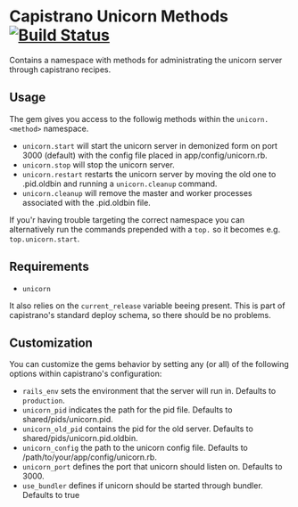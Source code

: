 # Capistrano Unicorn Methods [![Build Status](https://secure.travis-ci.org/ekampp/capistrano-unicorn-methods.png)](http://travis-ci.org/ekampp/capistrano-unicorn-methods)

Contains a namespace with methods for administrating the unicorn server through capistrano recipes.

## Usage

The gem gives you access to the followig methods within the `unicorn.<method>` namespace.

* `unicorn.start` will start the unicorn server in demonized form on port 3000 (default) with the config file placed in app/config/unicorn.rb.
* `unicorn.stop` will stop the unicorn server.
* `unicorn.restart` restarts the unicorn server by moving the old one to <somename>.pid.oldbin and running a `unicorn.cleanup` command.
* `unicorn.cleanup` will remove the master and worker processes associated with the <something>.pid.oldbin file.

If you'r having trouble targeting the correct namespace you can alternatively run the commands prepended with a `top.` so it becomes e.g. `top.unicorn.start`.

## Requirements

* `unicorn`

It also relies on the `current_release` variable beeing present. This is part of capistrano's standard deploy schema, so there should be no problems.

## Customization

You can customize the gems behavior by setting any (or all) of the following options within capistrano's configuration:

* `rails_env` sets the environment that the server will run in. Defaults to `production`.
* `unicorn_pid` indicates the path for the pid file. Defaults to shared/pids/unicorn.pid.
* `unicorn_old_pid` contains the pid for the old server. Defaults to shared/pids/unicorn.pid.oldbin.
* `unicorn_config` the path to the unicorn config file. Defaults to /path/to/your/app/config/unicorn.rb.
* `unicorn_port` defines the port that unicorn should listen on. Defaults to 3000.
* `use_bundler` defines if unicorn should be started through bundler. Defaults to true
